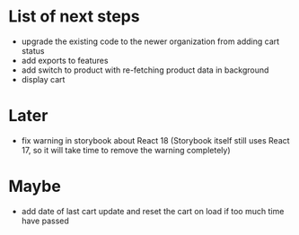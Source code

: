 # List of next steps

- upgrade the existing code to the newer organization from adding cart status
- add exports to features
- add switch to product with re-fetching product data in background
- display cart

# Later

- fix warning in storybook about React 18 (Storybook itself still uses React 17, so it will take time to remove the warning completely)

# Maybe

- add date of last cart update and reset the cart on load if too much time have passed

